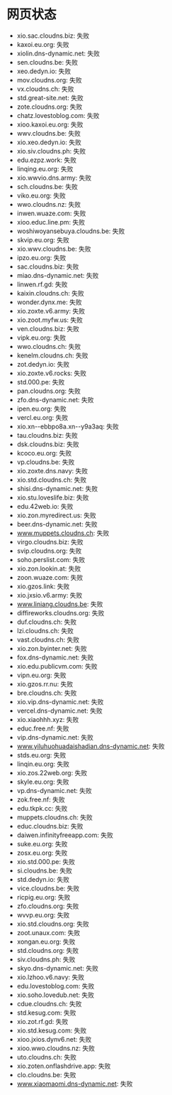 # 网页状态
- xio.sac.cloudns.biz: 失败
- kaxoi.eu.org: 失败
- xiolin.dns-dynamic.net: 失败
- sen.cloudns.be: 失败
- xeo.dedyn.io: 失败
- mov.cloudns.org: 失败
- vx.cloudns.ch: 失败
- std.great-site.net: 失败
- zote.cloudns.org: 失败
- chatz.lovestoblog.com: 失败
- xioo.kaxoi.eu.org: 失败
- wwv.cloudns.be: 失败
- xio.xeo.dedyn.io: 失败
- xio.siv.cloudns.ph: 失败
- edu.ezpz.work: 失败
- linqing.eu.org: 失败
- xio.wwvio.dns.army: 失败
- sch.cloudns.be: 失败
- viko.eu.org: 失败
- wwo.cloudns.nz: 失败
- inwen.wuaze.com: 失败
- xioo.educ.line.pm: 失败
- woshiwoyansebuya.cloudns.be: 失败
- skvip.eu.org: 失败
- xio.wwv.cloudns.be: 失败
- ipzo.eu.org: 失败
- sac.cloudns.biz: 失败
- miao.dns-dynamic.net: 失败
- linwen.rf.gd: 失败
- kaixin.cloudns.ch: 失败
- wonder.dynx.me: 失败
- xio.zoxte.v6.army: 失败
- xio.zoot.myfw.us: 失败
- ven.cloudns.biz: 失败
- vipk.eu.org: 失败
- wwo.cloudns.ch: 失败
- kenelm.cloudns.ch: 失败
- zot.dedyn.io: 失败
- xio.zoxte.v6.rocks: 失败
- std.000.pe: 失败
- pan.cloudns.org: 失败
- zfo.dns-dynamic.net: 失败
- ipen.eu.org: 失败
- vercl.eu.org: 失败
- xio.xn--ebbpo8a.xn--y9a3aq: 失败
- tau.cloudns.biz: 失败
- dsk.cloudns.biz: 失败
- kcoco.eu.org: 失败
- vp.cloudns.be: 失败
- xio.zoxte.dns.navy: 失败
- xio.std.cloudns.ch: 失败
- shisi.dns-dynamic.net: 失败
- xio.stu.loveslife.biz: 失败
- edu.42web.io: 失败
- xio.zon.myredirect.us: 失败
- beer.dns-dynamic.net: 失败
- www.muppets.cloudns.ch: 失败
- virgo.cloudns.biz: 失败
- svip.cloudns.org: 失败
- soho.perslist.com: 失败
- xio.zon.lookin.at: 失败
- zoon.wuaze.com: 失败
- xio.gzos.link: 失败
- xio.jxsio.v6.army: 失败
- www.liniang.cloudns.be: 失败
- diffireworks.cloudns.org: 失败
- duf.cloudns.ch: 失败
- lzi.cloudns.ch: 失败
- vast.cloudns.ch: 失败
- xio.zon.byinter.net: 失败
- fox.dns-dynamic.net: 失败
- xio.edu.publicvm.com: 失败
- vipn.eu.org: 失败
- xio.gzos.rr.nu: 失败
- bre.cloudns.ch: 失败
- xio.vip.dns-dynamic.net: 失败
- vercel.dns-dynamic.net: 失败
- xio.xiaohhh.xyz: 失败
- educ.free.nf: 失败
- vip.dns-dynamic.net: 失败
- www.yiluhuohuadaishadian.dns-dynamic.net: 失败
- stds.eu.org: 失败
- linqin.eu.org: 失败
- xio.zos.22web.org: 失败
- skyle.eu.org: 失败
- vp.dns-dynamic.net: 失败
- zok.free.nf: 失败
- edu.tkpk.cc: 失败
- muppets.cloudns.ch: 失败
- educ.cloudns.biz: 失败
- daiwen.infinityfreeapp.com: 失败
- suke.eu.org: 失败
- zosx.eu.org: 失败
- xio.std.000.pe: 失败
- si.cloudns.be: 失败
- std.dedyn.io: 失败
- vice.cloudns.be: 失败
- ricpig.eu.org: 失败
- zfo.cloudns.org: 失败
- wvvp.eu.org: 失败
- xio.std.cloudns.org: 失败
- zoot.unaux.com: 失败
- xongan.eu.org: 失败
- std.cloudns.org: 失败
- siv.cloudns.ph: 失败
- skyo.dns-dynamic.net: 失败
- xio.lzhoo.v6.navy: 失败
- edu.lovestoblog.com: 失败
- xio.soho.lovedub.net: 失败
- cdue.cloudns.ch: 失败
- std.kesug.com: 失败
- xio.zot.rf.gd: 失败
- xio.std.kesug.com: 失败
- xioo.jxios.dynv6.net: 失败
- xioo.wwo.cloudns.nz: 失败
- uto.cloudns.ch: 失败
- xio.zoten.onflashdrive.app: 失败
- clo.cloudns.be: 失败
- www.xiaomaomi.dns-dynamic.net: 失败
